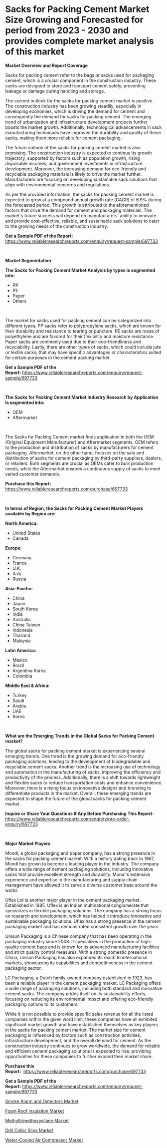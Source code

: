 <p><h1>Sacks for Packing Cement Market Size Growing and Forecasted for period from 2023 - 2030 and provides complete market analysis of this market</h1></p><p><strong>Market Overview and Report Coverage</strong></p>
<p><p>Sacks for packing cement refer to the bags or sacks used for packaging cement, which is a crucial component in the construction industry. These sacks are designed to store and transport cement safely, preventing leakage or damage during handling and storage.</p><p>The current outlook for the sacks for packing cement market is positive. The construction industry has been growing steadily, especially in developing economies, which is driving the demand for cement and consequently the demand for sacks for packing cement. The emerging trend of urbanization and infrastructure development projects further boosts the market growth. Additionally, technological advancements in sack manufacturing techniques have improved the durability and quality of these sacks, making them more reliable for cement packaging.</p><p>The future outlook of the sacks for packing cement market is also promising. The construction industry is expected to continue its growth trajectory, supported by factors such as population growth, rising disposable incomes, and government investments in infrastructure development. Moreover, the increasing demand for eco-friendly and recyclable packaging materials is likely to drive the market further. Manufacturers are focusing on developing sustainable sack solutions that align with environmental concerns and regulations.</p><p>As per the provided information, the sacks for packing cement market is expected to grow at a compound annual growth rate (CAGR) of 6.9% during the forecasted period. This growth is attributed to the aforementioned factors that drive the demand for cement and packaging materials. The market's future success will depend on manufacturers' ability to innovate and provide cost-effective, reliable, and sustainable sack solutions to cater to the growing needs of the construction industry.</p></p>
<p><strong>Get a Sample PDF of the Report:</strong> <a href="https://www.reliableresearchreports.com/enquiry/request-sample/697733">https://www.reliableresearchreports.com/enquiry/request-sample/697733</a></p>
<p>&nbsp;</p>
<p><strong>Market Segmentation</strong></p>
<p><strong>The Sacks for Packing Cement Market Analysis by types is segmented into:</strong></p>
<p><ul><li>PP</li><li>PE</li><li>Paper</li><li>Others</li></ul></p>
<p>&nbsp;</p>
<p><p>The market for sacks used for packing cement can be categorized into different types. PP sacks refer to polypropylene sacks, which are known for their durability and resistance to tearing or puncture. PE sacks are made of polyethylene and are favored for their flexibility and moisture resistance. Paper sacks are commonly used due to their eco-friendliness and recyclability. Lastly, there are other types of sacks, which could include jute or textile sacks, that may have specific advantages or characteristics suited for certain purposes in the cement packing market.</p></p>
<p><strong>Get a Sample PDF of the Report:</strong>&nbsp;<a href="https://www.reliableresearchreports.com/enquiry/request-sample/697733">https://www.reliableresearchreports.com/enquiry/request-sample/697733</a></p>
<p>&nbsp;</p>
<p><strong>The Sacks for Packing Cement Market Industry Research by Application is segmented into:</strong></p>
<p><ul><li>OEM</li><li>Aftermarket</li></ul></p>
<p>&nbsp;</p>
<p><p>The Sacks for Packing Cement market finds application in both the OEM (Original Equipment Manufacturer) and Aftermarket segments. OEM refers to the production and distribution of sacks by manufacturers for cement packaging. Aftermarket, on the other hand, focuses on the sale and distribution of sacks for cement packaging by third-party suppliers, dealers, or retailers. Both segments are crucial as OEMs cater to bulk production needs, while the Aftermarket ensures a continuous supply of sacks to meet varied customer demands.</p></p>
<p><strong>Purchase this Report:</strong>&nbsp; <a href="https://www.reliableresearchreports.com/purchase/697733">https://www.reliableresearchreports.com/purchase/697733</a></p>
<p>&nbsp;</p>
<p><strong>In terms of Region, the Sacks for Packing Cement Market Players available by Region are:</strong></p>
<p>
    <p> <strong> North America: </strong>
        <ul>
            <li>United States</li>
            <li>Canada</li>
        </ul>
        </p> 
    <p> <strong> Europe: </strong>
        <ul>
            <li>Germany</li>
            <li>France</li>
            <li>U.K.</li>
            <li>Italy</li>
            <li>Russia</li>
        </ul>
        </p> 
    <p> <strong> Asia-Pacific: </strong>
        <ul>
            <li>China</li>
            <li>Japan</li>
            <li>South Korea</li>
            <li>India</li>
            <li>Australia</li>
            <li>China Taiwan</li>
            <li>Indonesia</li>
            <li>Thailand</li>
            <li>Malaysia</li>
        </ul>
        </p> 
    <p> <strong> Latin America: </strong>
        <ul>
            <li>Mexico</li>
            <li>Brazil</li>
            <li>Argentina Korea</li>
            <li>Colombia</li>
        </ul>
        </p> 
    <p> <strong> Middle East & Africa: </strong>
        <ul>
            <li>Turkey</li>
            <li>Saudi</li>
            <li>Arabia</li>
            <li>UAE</li>
            <li>Korea</li>
        </ul>
    </p>
    </p>
<p>&nbsp;</p>
<p><strong>What are the Emerging Trends in the Global Sacks for Packing Cement market?</strong></p>
<p><p>The global sacks for packing cement market is experiencing several emerging trends. One trend is the growing demand for eco-friendly packaging solutions, leading to the development of biodegradable and recyclable cement sacks. Another trend is the increasing use of technology and automation in the manufacturing of sacks, improving the efficiency and productivity of the process. Additionally, there is a shift towards lightweight and flexible sacks to reduce transportation costs and enhance convenience. Moreover, there is a rising focus on innovative designs and branding to differentiate products in the market. Overall, these emerging trends are expected to shape the future of the global sacks for packing cement market.</p></p>
<p><strong>Inquire or Share Your Questions If Any Before Purchasing This Report</strong>- <a href="https://www.reliableresearchreports.com/enquiry/pre-order-enquiry/697733">https://www.reliableresearchreports.com/enquiry/pre-order-enquiry/697733</a></p>
<p>&nbsp;</p>
<p><strong>Major Market Players</strong></p>
<p><p>Mondi, a global packaging and paper company, has a strong presence in the sacks for packing cement market. With a history dating back to 1967, Mondi has grown to become a leading player in the industry. The company offers a wide range of cement packaging solutions, including innovative sacks that provide excellent strength and durability. Mondi's extensive experience and expertise in the manufacturing and supply chain management have allowed it to serve a diverse customer base around the world.</p><p>Uflex Ltd is another major player in the cement packaging market. Established in 1985, Uflex is an Indian multinational conglomerate that specializes in flexible packaging solutions. The company has a strong focus on research and development, which has helped it introduce innovative and sustainable packaging solutions. Uflex has a strong presence in the cement packaging market and has demonstrated consistent growth over the years.</p><p>Unisun Packaging is a Chinese company that has been operating in the packaging industry since 2008. It specializes in the production of high-quality cement bags and is known for its advanced manufacturing facilities and strict quality control measures. With a strong domestic presence in China, Unisun Packaging has also expanded its reach to international markets, showcasing its capabilities and competitiveness in the cement packaging sector.</p><p>LC Packaging, a Dutch family-owned company established in 1923, has been a reliable player in the cement packaging market. LC Packaging offers a wide range of packaging solutions, including both standard and innovative cement sacks. The company prides itself on its sustainability efforts, focusing on reducing its environmental impact and offering eco-friendly packaging options to its customers.</p><p>While it is not possible to provide specific sales revenue for all the listed companies within the given word limit, these companies have all exhibited significant market growth and have established themselves as key players in the sacks for packing cement market. The market size for cement packaging is influenced by factors such as construction activities, infrastructure development, and the overall demand for cement. As the construction industry continues to grow worldwide, the demand for reliable and efficient cement packaging solutions is expected to rise, providing opportunities for these companies to further expand their market share.</p></p>
<p><strong>Purchase this Report:</strong>&nbsp;&nbsp;<a href="https://www.reliableresearchreports.com/purchase/697733">https://www.reliableresearchreports.com/purchase/697733</a></p>
<p></p>
<p><strong>Get a Sample PDF of the Report:</strong>&nbsp;<a href="https://www.reliableresearchreports.com/enquiry/request-sample/697733">https://www.reliableresearchreports.com/enquiry/request-sample/697733</a></p>
<p><p><a href="https://www.linkedin.com/pulse/decoding-smoke-alarm-detectors-market-deep-dive-latest-trends-zlbde/">Smoke Alarm and Detectors Market</a></p><p><a href="https://medium.com/@christinascott1938/foam-roof-insulation-market-size-growth-forecast-2023-2030-16fca53f11a0">Foam Roof Insulation Market</a></p><p><a href="https://medium.com/@deniseharvey70/methyltrimethoxysilane-market-size-growth-forecast-2023-2030-b14cc9077b21">Methyltrimethoxysilane Market</a></p><p><a href="https://www.linkedin.com/pulse/driil-collar-slips-market-research-report-provides-thorough-0rp7e/">Driil Collar Slips Market</a></p><p><a href="https://www.linkedin.com/pulse/water-cooled-air-compressor-market-size-share-global-analysis-dlg0e/">Water-Cooled Air Compressor Market</a></p></p>